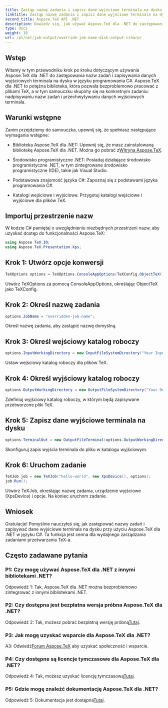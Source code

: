```yaml
---
title: Zastąp nazwę zadania i zapisz dane wyjściowe terminala na dysku (C#)
linktitle: Zastąp nazwę zadania i zapisz dane wyjściowe terminala na dysku (C#)
second_title: Aspose.TeX API .NET
description: Dowiedz się, jak używać Aspose.TeX dla .NET do zastępowania nazw zadań i przechwytywania danych wyjściowych terminala. Postępuj zgodnie z naszym obszernym przewodnikiem po bezproblemowym zarządzaniu plikami TeX.
type: docs
weight: 10
url: /pl/net/job-output/override-job-name-disk-output-csharp/
---
```

## Wstęp

Witamy w tym przewodniku krok po kroku dotyczącym używania Aspose.TeX dla .NET do zastępowania nazw zadań i zapisywania danych wyjściowych terminala na dysku w języku programowania C#. Aspose.TeX dla .NET to potężna biblioteka, która pozwala bezproblemowo pracować z plikami TeX, a w tym samouczku skupimy się na konkretnym zadaniu: nadpisywaniu nazw zadań i przechwytywaniu danych wyjściowych terminala.

## Warunki wstępne

Zanim przejdziemy do samouczka, upewnij się, że spełniasz następujące wymagania wstępne:

-  Biblioteka Aspose.TeX dla .NET: Upewnij się, że masz zainstalowaną bibliotekę Aspose.TeX dla .NET. Można go pobrać z[Witryna Aspose.TeX](https://releases.aspose.com/tex/net/).

- Środowisko programistyczne .NET: Posiadaj działające środowisko programistyczne .NET, w tym zintegrowane środowisko programistyczne (IDE), takie jak Visual Studio.

- Podstawowa znajomość języka C#: Zapoznaj się z podstawami języka programowania C#.

- Katalogi wejściowe i wyjściowe: Przygotuj katalogi wejściowe i wyjściowe dla plików TeX.

## Importuj przestrzenie nazw

W kodzie C# pamiętaj o uwzględnieniu niezbędnych przestrzeni nazw, aby uzyskać dostęp do funkcjonalności Aspose.TeX:

```csharp
using Aspose.TeX.IO;
using Aspose.TeX.Presentation.Xps;
```

## Krok 1: Utwórz opcje konwersji

```csharp
TeXOptions options = TeXOptions.ConsoleAppOptions(TeXConfig.ObjectTeX());
```

Utwórz TeXOptions za pomocą ConsoleAppOptions, określając ObjectTeX jako TeXConfig.

## Krok 2: Określ nazwę zadania

```csharp
options.JobName = "overridden-job-name";
```

Określ nazwę zadania, aby zastąpić nazwę domyślną.

## Krok 3: Określ wejściowy katalog roboczy

```csharp
options.InputWorkingDirectory = new InputFileSystemDirectory("Your Input Directory");
```

Ustaw wejściowy katalog roboczy dla plików TeX.

## Krok 4: Określ wyjściowy katalog roboczy

```csharp
options.OutputWorkingDirectory = new OutputFileSystemDirectory("Your Output Directory");
```

Zdefiniuj wyjściowy katalog roboczy, w którym będą zapisywane przetworzone pliki TeX.

## Krok 5: Zapisz dane wyjściowe terminala na dysku

```csharp
options.TerminalOut = new OutputFileTerminal(options.OutputWorkingDirectory);
```

Skonfiguruj zapis wyjścia terminala do pliku w katalogu wyjściowym.

## Krok 6: Uruchom zadanie

```csharp
TeXJob job = new TeXJob("hello-world", new XpsDevice(), options);
job.Run();
```

Utwórz TeXJob, określając nazwę zadania, urządzenie wyjściowe (XpsDevice) i opcje. Na koniec uruchom zadanie.

## Wniosek

Gratulacje! Pomyślnie nauczyłeś się, jak zastępować nazwy zadań i zapisywać dane wyjściowe terminala na dysku przy użyciu Aspose.TeX dla .NET w języku C#. Ta funkcja jest cenna dla wydajnego zarządzania zadaniami przetwarzania TeX-a.

## Często zadawane pytania

### P1: Czy mogę używać Aspose.TeX dla .NET z innymi bibliotekami .NET?

Odpowiedź 1: Tak, Aspose.TeX dla .NET można bezproblemowo zintegrować z innymi bibliotekami .NET.

### P2: Czy dostępna jest bezpłatna wersja próbna Aspose.TeX dla .NET?

 Odpowiedź 2: Tak, możesz pobrać bezpłatną wersję próbną[Tutaj](https://releases.aspose.com/).

### P3: Jak mogę uzyskać wsparcie dla Aspose.TeX dla .NET?

 A3: Odwiedź[Forum Aspose.TeX](https://forum.aspose.com/c/tex/47) aby uzyskać społeczność i wsparcie.

### P4: Czy dostępne są licencje tymczasowe dla Aspose.TeX dla .NET?

 Odpowiedź 4: Tak, możesz uzyskać licencję tymczasową[Tutaj](https://purchase.aspose.com/temporary-license/).

### P5: Gdzie mogę znaleźć dokumentację Aspose.TeX dla .NET?

 Odpowiedź 5: Dokumentacja jest dostępna[Tutaj](https://reference.aspose.com/tex/net/).